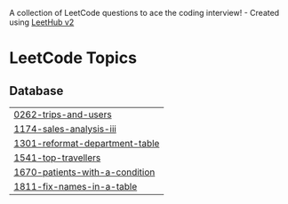 A collection of LeetCode questions to ace the coding interview! - Created using [LeetHub v2](https://github.com/arunbhardwaj/LeetHub-2.0)
<!---LeetCode Topics Start-->
# LeetCode Topics
## Database
|  |
| ------- |
| [0262-trips-and-users](https://github.com/itanmaysharma/sql-questions-code/tree/master/0262-trips-and-users) |
| [1174-sales-analysis-iii](https://github.com/itanmaysharma/sql-questions-code/tree/master/1174-sales-analysis-iii) |
| [1301-reformat-department-table](https://github.com/itanmaysharma/sql-questions-code/tree/master/1301-reformat-department-table) |
| [1541-top-travellers](https://github.com/itanmaysharma/sql-questions-code/tree/master/1541-top-travellers) |
| [1670-patients-with-a-condition](https://github.com/itanmaysharma/sql-questions-code/tree/master/1670-patients-with-a-condition) |
| [1811-fix-names-in-a-table](https://github.com/itanmaysharma/sql-questions-code/tree/master/1811-fix-names-in-a-table) |
<!---LeetCode Topics End-->